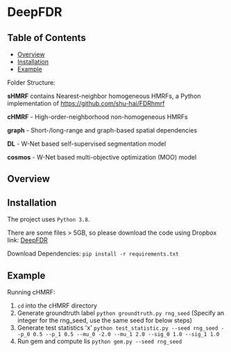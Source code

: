 # DeepFDR

## Table of Contents
* [Overview](#overview)
* [Installation](#requirements-and-installation)
* [Example](#example)

Folder Structure:

**sHMRF** contains Nearest-neighbor homogeneous HMRFs, a Python implementation of https://github.com/shu-hai/FDRhmrf

**cHMRF** - High-order-neighborhood non-homogeneous HMRFs

**graph** - Short-/long-range and graph-based spatial dependencies

**DL** - W-Net based self-supervised segmentation model

**cosmos** - W-Net based multi-objective optimization (MOO) model 

## Overview
## Installation
The project uses ```Python 3.8```.

There are some files > 5GB, so please download the code using Dropbox link: [DeepFDR](https://www.dropbox.com/sh/9378gmgy8fb97r9/AABRmGsDHwtiNXH_W55w-igna?dl=0)

Download Dependencies: ```pip install -r requirements.txt```
## Example
Running cHMRF:
1) ```cd``` into the cHMRF directory
2) Generate groundtruth label ```python groundtruth.py rng_seed``` (Specify an integer for the rng_seed, use the same seed for below steps)
3) Generate test statistics 'x' ```python test_statistic.py --seed rng_seed --p_0 0.5 --p_1 0.5 --mu_0 -2.0 --mu_1 2.0 --sig_0 1.0 --sig_1 1.0```
4) Run gem and compute lis ```python gem.py --seed rng_seed```

